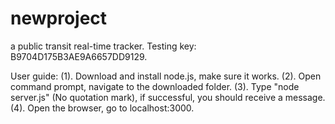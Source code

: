 # newproject
a public transit real-time tracker. Testing key: B9704D175B3AE9A6657DD9129.

User guide: (1). Download and install node.js, make sure it works. (2). Open command prompt, navigate to the downloaded folder. 
(3). Type "node server.js" (No quotation mark), if successful, you should receive a message. (4). Open the browser, go to localhost:3000.
